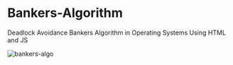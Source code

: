 # Bankers-Algorithm
Deadlock Avoidance Bankers Algorithm in Operating Systems
Using HTML and JS

![bankers-algo](https://user-images.githubusercontent.com/91961900/170736637-c89541e1-f9ec-422d-804d-60770712ef16.png)
